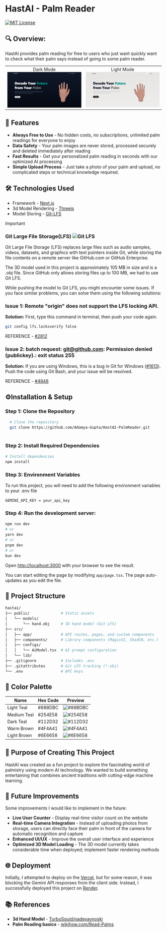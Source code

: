 # HastAI - Palm Reader
[![MIT License](https://img.shields.io/badge/License-MIT-blue.svg)](https://choosealicense.com/licenses/mit/)

## 🔍 Overview:
HastAI provides palm reading for free to users who just want quickly want to check what their palm says instead of going to some palm reader.

<div align="center">
<table >
<tr>
<td align="center">
Dark Mode
<img src='./assets/frontdark.png'>
</td>
<td align="center">
Light Mode
<img src='./assets/frontlight.png'>
</td>
</tr>
</table>
</div>

## 📌 Features
- **Always Free to Use** - No hidden costs, no subscriptions, unlimited palm readings for everyone to enjoy
- **Data Safety** - Your palm images are never stored, processed securely and deleted immediately after reading
- **Fast Results** - Get your personalized palm reading in seconds with our optimized AI processing
- **Simple Upload Process** - Just take a photo of your palm and upload, no complicated steps or technical knowledge required.

## 🛠️ Technologies Used
- Framework - [Next.js](https://nextjs.org)
- 3d Model Rendering - [Threejs](https://threejs.org)
- Model Storing - [Git-LFS](https://git-lfs.com/)

>[!IMPORTANT]
>### Git Large File Storage(LFS) ![Git LFS](https://img.shields.io/badge/Git%20LFS-Enabled-orange?logo=git&logoColor=white)

Git Large File Storage (LFS) replaces large files such as audio samples, videos, datasets, and graphics with text pointers inside Git, while storing the file contents on a remote server like GitHub.com or GitHub Enterprise.

The 3D model used in this project is approximately 105 MB in size and is a .obj file. Since GitHub only allows storing files up to 100 MB, we had to use Git LFS.

While pushing the model to Git LFS, you might encounter some issues. If you face similar problems, you can solve them using the following solutions:

### Issue 1: Remote "origin" does not support the LFS locking API.
**Solution:** 
First, type this command in terminal, then push your code again.
```bash
git config lfs.locksverify false
```
REFERENCE - [#2812](https://github.com/desktop/desktop/issues/2812#issuecomment-332239726)

### Issue 2: batch request: git@github.com: Permission denied (publickey).: exit status 255
**Solution:**
If you are using Windows, this is a bug in Git for Windows ([#1613](https://github.com/git-for-windows/git/issues/1613)). Push the code using Git Bash, and your issue will be resolved.

REFERENCE - [#4848](https://github.com/git-lfs/git-lfs/discussions/4848)


## ⚙️Installation & Setup

### Step 1: Clone the Repository

```bash
  # Clone the repository
  git clone https://github.com/Adamya-Gupta/HastAI-PalmReader.git
  
```

### Step 2: Install Required Dependencies

```bash
# Install dependencies
npm install
```

### Step 3: Environment Variables
To run this project, you will need to add the following environment variables to your .env file

```
GEMINI_API_KEY = your_api_key
```
### Step 4: Run the development server:

```bash
npm run dev
# or
yarn dev
# or
pnpm dev
# or
bun dev
```

Open [http://localhost:3000](http://localhost:3000) with your browser to see the result.

You can start editing the page by modifying `app/page.tsx`. The page auto-updates as you edit the file.

## 📁 Project Structure

```bash
hastai/
├── public/              # Static assets
│   └── models/
│       └── hand.obj     # 3D hand model (Git LFS)
├── src/
│   ├── app/             # API routes, pages, and custom components
│   ├── components/      # Library components (MagicUI, ShadCN, etc.)
│   ├── configs/
│   │   └── AiModel.tsx  # AI prompt configuration
│   └── lib/             
├── .gitignore           # Includes .env
├── .gitattributes       # Git LFS tracking (*.obj)
└── .env                 # API keys
```

## 🎨 Color Palette

| Name         | Hex Code     | Preview |
|--------------|--------------|---------|
| Light Teal   | #88BDBC    | ![#88BDBC](https://placehold.co/50x20/88BDBC/88BDBC.png) |
| Medium Teal  | #254E58    | ![#254E58](https://placehold.co/50x20/254E58/254E58.png) |
| Dark Teal    | #112D32    | ![#112D32](https://placehold.co/50x20/112D32/112D32.png) |
| Warm Brown   | #4F4A41    | ![#4F4A41](https://placehold.co/50x20/4F4A41/4F4A41.png) |
| Light Brown  | #6E6658    | ![#6E6658](https://placehold.co/50x20/6E6658/6E6658.png) |


## 🎯 Purpose of Creating This Project

HastAI was created as a fun project to explore the fascinating world of palmistry using modern AI technology. We wanted to build something entertaining that combines ancient traditions with cutting-edge machine learning.

## 🚀 Future Improvements

Some improvements I would like to implement in the future:
- **Live User Counter** - Display real-time visitor count on the website
- **Real-time Camera Integration** - Instead of uploading photos from storage, users can directly face their palm in front of the camera for automatic recognition and capture
- **Enhanced UI/UX** - Improve the overall user interface and experience
- **Optimized 3D Model Loading** - The 3D model currently takes considerable time when deployed; implement faster rendering methods


## 🌐 Deployment

Initially, I attempted to deploy on the [Vercel](https://vercel.com/new?utm_medium=default-template&filter=next.js&utm_source=create-next-app&utm_campaign=create-next-app-readme), but for some reason, it was blocking the Gemini API responses from the client side. Instead, I successfully deployed this project on [Render](https://render.com/).

## 📚 References
- **3d Hand Model** - [TurboSquid/nadevaynoski](https://www.turbosquid.com/3d-models/realistic-human-hand-1877742)
- **Palm Reading basics** - [wikihow.com/Read-Palms](https://www.wikihow.com/Read-Palms)
